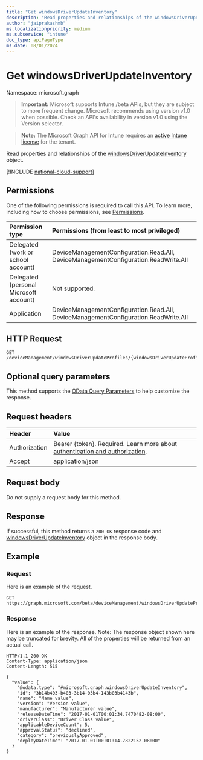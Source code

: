 ```yaml
---
title: "Get windowsDriverUpdateInventory"
description: "Read properties and relationships of the windowsDriverUpdateInventory object."
author: "jaiprakashmb"
ms.localizationpriority: medium
ms.subservice: "intune"
doc_type: apiPageType
ms.date: 08/01/2024
---
```


# Get windowsDriverUpdateInventory

Namespace: microsoft.graph

> **Important:** Microsoft supports Intune /beta APIs, but they are subject to more frequent change. Microsoft recommends using version v1.0 when possible. Check an API's availability in version v1.0 using the Version selector.

> **Note:** The Microsoft Graph API for Intune requires an [active Intune license](https://go.microsoft.com/fwlink/?linkid=839381) for the tenant.

Read properties and relationships of the [windowsDriverUpdateInventory](../resources/intune-softwareupdate-windowsdriverupdateinventory.md) object.

[!INCLUDE [national-cloud-support](../../includes/all-clouds.md)]

## Permissions
One of the following permissions is required to call this API. To learn more, including how to choose permissions, see [Permissions](/graph/permissions-reference).

|Permission type|Permissions (from least to most privileged)|
|:---|:---|
|Delegated (work or school account)|DeviceManagementConfiguration.Read.All, DeviceManagementConfiguration.ReadWrite.All|
|Delegated (personal Microsoft account)|Not supported.|
|Application|DeviceManagementConfiguration.Read.All, DeviceManagementConfiguration.ReadWrite.All|

## HTTP Request
<!-- {
  "blockType": "ignored"
}
-->
```http
GET /deviceManagement/windowsDriverUpdateProfiles/{windowsDriverUpdateProfileId}/driverInventories/{windowsDriverUpdateInventoryId}
```

## Optional query parameters
This method supports the [OData Query Parameters](/graph/query-parameters) to help customize the response.

## Request headers
|Header|Value|
|:---|:---|
|Authorization|Bearer {token}. Required. Learn more about [authentication and authorization](/graph/auth/auth-concepts).|
|Accept|application/json|

## Request body
Do not supply a request body for this method.

## Response
If successful, this method returns a `200 OK` response code and [windowsDriverUpdateInventory](../resources/intune-softwareupdate-windowsdriverupdateinventory.md) object in the response body.

## Example

### Request
Here is an example of the request.
```http
GET https://graph.microsoft.com/beta/deviceManagement/windowsDriverUpdateProfiles/{windowsDriverUpdateProfileId}/driverInventories/{windowsDriverUpdateInventoryId}
```

### Response
Here is an example of the response. Note: The response object shown here may be truncated for brevity. All of the properties will be returned from an actual call.
```http
HTTP/1.1 200 OK
Content-Type: application/json
Content-Length: 515

{
  "value": {
    "@odata.type": "#microsoft.graph.windowsDriverUpdateInventory",
    "id": "3b14b403-b403-3b14-03b4-143b03b4143b",
    "name": "Name value",
    "version": "Version value",
    "manufacturer": "Manufacturer value",
    "releaseDateTime": "2017-01-01T00:01:34.7470482-08:00",
    "driverClass": "Driver Class value",
    "applicableDeviceCount": 5,
    "approvalStatus": "declined",
    "category": "previouslyApproved",
    "deployDateTime": "2017-01-01T00:01:14.7822152-08:00"
  }
}
```
